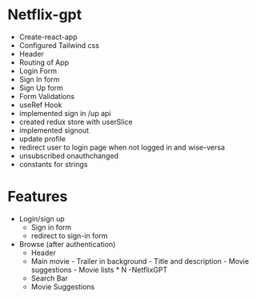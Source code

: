 # Netflix-gpt

- Create-react-app
- Configured Tailwind css
- Header
- Routing of App
- Login Form
- Sign In form
- Sign Up form
- Form Validations
- useRef Hook
- implemented sign in /up api
- created redux store with userSlice
- implemented signout
- update profile
- redirect user to login page when not logged in and wise-versa
- unsubscribed onauthchanged
- constants for strings

# Features

- Login/sign up
  - Sign in form
  - redirect to sign-in form
- Browse (after authentication)
  - Header
  - Main movie - Trailer in background - Title and description - Movie suggestions - Movie lists \* N
    -NetflixGPT
  - Search Bar
  - Movie Suggestions
